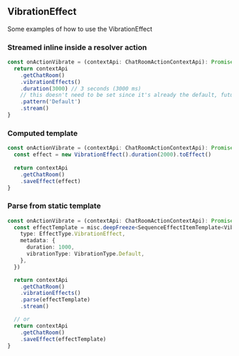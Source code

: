 ## VibrationEffect
Some examples of how to use the VibrationEffect

### Streamed inline inside a resolver action
```ts
const onActionVibrate = (contextApi: ChatRoomActionContextApi): Promise<Effect> => {
  return contextApi
    .getChatRoom()
    .vibrationEffects()
    .duration(3000) // 3 seconds (3000 ms)
    // this doesn't need to be set since it's already the default, future patterns will be available
    .pattern('Default') 
    .stream()
}
```

### Computed template
```ts
const onActionVibrate = (contextApi: ChatRoomActionContextApi): Promise<Effect> => {
  const effect = new VibrationEffect().duration(2000).toEffect()
  
  return contextApi
    .getChatRoom()
    .saveEffect(effect)
}
```

### Parse from static template
```ts
const onActionVibrate = (contextApi: ChatRoomActionContextApi): Promise<Effect> => {
  const effectTemplate = misc.deepFreeze<SequenceEffectItemTemplate<VibrationEffectMetadata>>({
    type: EffectType.VibrationEffect,
    metadata: {
      duration: 1000,
      vibrationType: VibrationType.Default,
    },
  })

  return contextApi
    .getChatRoom()
    .vibrationEffects()
    .parse(effectTemplate)
    .stream()

  // or
  return contextApi
    .getChatRoom()
    .saveEffect(effectTemplate)
}
```